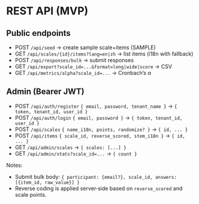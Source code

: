 # REST API (MVP)

## Public endpoints
- POST `/api/seed` → create sample scale+items (SAMPLE)
- GET `/api/scales/{id}/items?lang=en|zh` → list items (i18n with fallback)
- POST `/api/responses/bulk` → submit responses
- GET `/api/export?scale_id=...&format=long|wide|score` → CSV
- GET `/api/metrics/alpha?scale_id=...` → Cronbach’s α

## Admin (Bearer JWT)
- POST `/api/auth/register` `{ email, password, tenant_name }` → `{ token, tenant_id, user_id }`
- POST `/api/auth/login` `{ email, password }` → `{ token, tenant_id, user_id }`
- POST `/api/scales` `{ name_i18n, points, randomize? }` → `{ id, ... }`
- POST `/api/items` `{ scale_id, reverse_scored, stem_i18n }` → `{ id, ... }`
- GET `/api/admin/scales` → `{ scales: [...] }`
- GET `/api/admin/stats?scale_id=...` → `{ count }`

Notes:
- Submit bulk body: `{ participant: {email?}, scale_id, answers: [{item_id, raw_value}] }`
- Reverse coding is applied server‑side based on `reverse_scored` and scale points.

